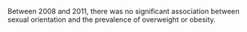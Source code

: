Between 2008 and 2011, there was no significant association between sexual orientation and the prevalence of overweight or obesity.


